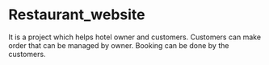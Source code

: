 # Restaurant_website
It is a project which helps hotel owner and customers. Customers can make order that can be managed by owner. Booking can be done by the customers.

